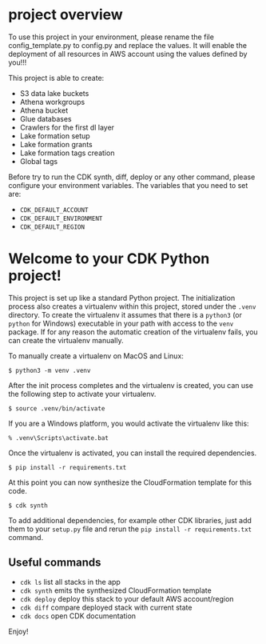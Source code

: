 # project overview

To use this project in your environment, please rename the file config_template.py to config.py and replace the values.
It will enable the deployment of all resources in AWS account using the values defined by you!!!

This project is able to create:
- S3 data lake buckets
- Athena workgroups
- Athena bucket
- Glue databases
- Crawlers for the first dl layer
- Lake formation setup
- Lake formation grants
- Lake formation tags creation
- Global tags

Before try to run the CDK synth, diff, deploy or any other command, please configure your environment variables.
The variables that you need to set are:
- `CDK_DEFAULT_ACCOUNT`
- `CDK_DEFAULT_ENVIRONMENT`
- `CDK_DEFAULT_REGION`

# Welcome to your CDK Python project!

This project is set up like a standard Python project. The initialization
process also creates a virtualenv within this project, stored under the `.venv`
directory. To create the virtualenv it assumes that there is a `python3`
(or `python` for Windows) executable in your path with access to the `venv`
package. If for any reason the automatic creation of the virtualenv fails,
you can create the virtualenv manually.

To manually create a virtualenv on MacOS and Linux:

```
$ python3 -m venv .venv
```

After the init process completes and the virtualenv is created, you can use the following
step to activate your virtualenv.

```
$ source .venv/bin/activate
```

If you are a Windows platform, you would activate the virtualenv like this:

```
% .venv\Scripts\activate.bat
```

Once the virtualenv is activated, you can install the required dependencies.

```
$ pip install -r requirements.txt
```

At this point you can now synthesize the CloudFormation template for this code.

```
$ cdk synth
```

To add additional dependencies, for example other CDK libraries, just add
them to your `setup.py` file and rerun the `pip install -r requirements.txt`
command.

## Useful commands

* `cdk ls`          list all stacks in the app
* `cdk synth`       emits the synthesized CloudFormation template
* `cdk deploy`      deploy this stack to your default AWS account/region
* `cdk diff`        compare deployed stack with current state
* `cdk docs`        open CDK documentation

Enjoy!

